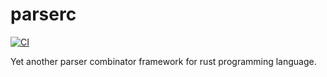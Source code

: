 # parserc

[![CI](https://github.com/markdown-labs/parserc/actions/workflows/ci.yaml/badge.svg)](https://github.com/markdown-labs/parserc/actions/workflows/ci.yaml)

Yet another parser combinator framework for rust programming language.
